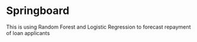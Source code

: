 # Springboard
 
This is using Random Forest and Logistic Regression to forecast repayment of loan applicants

